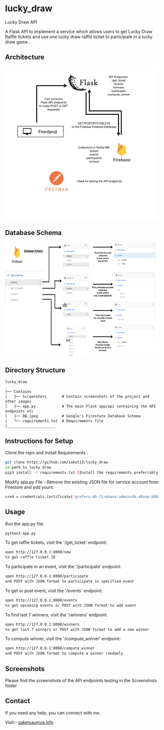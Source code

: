 # lucky_draw
Lucky Draw API

A Flask API to implement a service which allows users to get Lucky Draw Raffle tickets and use one lucky draw raffle ticket to participate in a lucky draw game..


## Architecture

<p align="center">
<img src="architecture.001.jpeg" align="centre" height="500" width="500" >
</p>


## Database Schema

<p align="center">
<img src="DB.jpeg" align="centre" height="375" width="750" >
</p>

## Directory Structure
    
    lucky_draw             
    .
    ├── Contains       
    |   ├── Screenshots       # Contain screenshots of the project and other images
    │   ├── app.py            # The main Flask app/api containing the API endpoints etc
    │   ├── DB.jpeg           # Google's Firestore Database Schema
    |   └── requirements.txt  # Requirements file
    |______________________   

## Instructions for Setup

Clone the repo and install Requirements :

```bash
git clone https://github.com/saket13/lucky_draw
cd path_to_lucky_draw
pip3 install -r requirements.txt (Install the requirements preferrably in Virtual environment)
```

Modify app.py File - Remove the existing JSON file for service account from Firestore and add yours:

```bash
cred = credentials.Certificate('grofers-db-firebase-adminsdk-48vep-b863148ec9.json')
```

## Usage

Run the app.py file:

```python
python3 app.py
```

To get raffle tickets, visit the '/get_ticket' endpoint:

```bash
open http://127.0.0.1:8000/new 
to get raffle ticket ID
```

To participate in an event, visit the '/participate' endpoint:

```bash
open http://127.0.0.1:8000/participate
and POST with JSON format to participate in specified event
```

To get or post event, visit the '/events' endpoint:

```bash
open http://127.0.0.1:8000/events
to get upcoming events or POST with JSON format to add event
```

To find last 7 winners, visit the '/winners' endpoint:

```bash
open http://127.0.0.1:8000/winners
to get last 7 winners or POST with JSON format to add a new winner
```

To compute winner, visit the '/compute_winner' endpoint:

```bash
open http://127.0.0.1:8000/compute_winner
and POST with JSON format to compute a winner randomly
```


## Screenshots

Please find the screenshots of the API endpoints testing in the Screenshots folder


## Contact
If you need any help, you can connect with me.

Visit:- [saketsaumya.info](https://saketsaumya.info)
